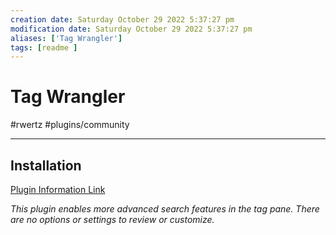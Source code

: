 ```yaml
---
creation date: Saturday October 29 2022 5:37:27 pm
modification date: Saturday October 29 2022 5:37:27 pm
aliases: ['Tag Wrangler'] 
tags: [readme ] 
---
```


# Tag Wrangler
#rwertz #plugins/community 

---
## Installation
[Plugin Information Link](obsidian://show-plugin?id=tag-wrangler)

*This plugin enables more advanced search features in the tag pane. There are no options or settings to review or customize.*

